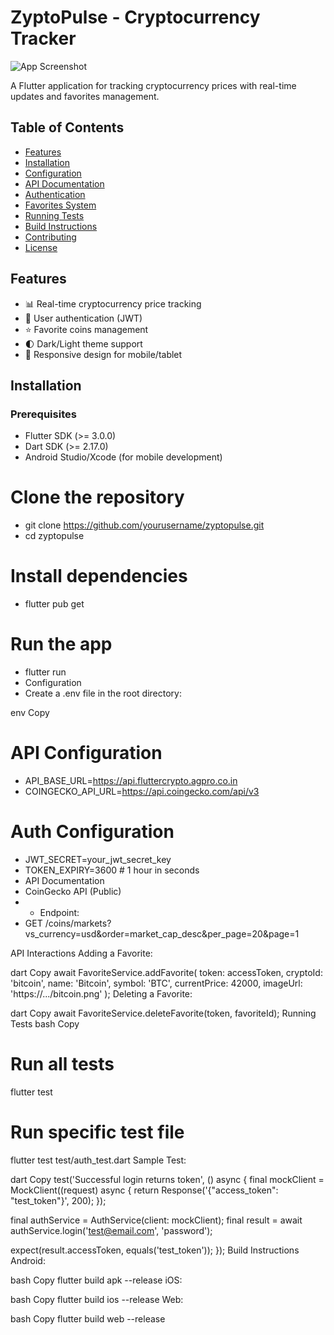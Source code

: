 # ZyptoPulse - Cryptocurrency Tracker

![App Screenshot](https://example.com/screenshot.png)

A Flutter application for tracking cryptocurrency prices with real-time updates and favorites management.

## Table of Contents
- [Features](#features)
- [Installation](#installation)
- [Configuration](#configuration)
- [API Documentation](#api-documentation)
- [Authentication](#authentication)
- [Favorites System](#favorites-system)
- [Running Tests](#running-tests)
- [Build Instructions](#build-instructions)
- [Contributing](#contributing)
- [License](#license)

## Features

- 📊 Real-time cryptocurrency price tracking
- 🔐 User authentication (JWT)
- ⭐ Favorite coins management
- 🌓 Dark/Light theme support
- 📱 Responsive design for mobile/tablet

## Installation

### Prerequisites
- Flutter SDK (>= 3.0.0)
- Dart SDK (>= 2.17.0)
- Android Studio/Xcode (for mobile development)


# Clone the repository
- git clone https://github.com/yourusername/zyptopulse.git
- cd zyptopulse

# Install dependencies
- flutter pub get

# Run the app
- flutter run
- Configuration
- Create a .env file in the root directory:

env
Copy
# API Configuration
- API_BASE_URL=https://api.fluttercrypto.agpro.co.in
- COINGECKO_API_URL=https://api.coingecko.com/api/v3

# Auth Configuration
- JWT_SECRET=your_jwt_secret_key
- TOKEN_EXPIRY=3600 # 1 hour in seconds
- API Documentation
- CoinGecko API (Public)
- - Endpoint:
- GET /coins/markets?vs_currency=usd&order=market_cap_desc&per_page=20&page=1


API Interactions
Adding a Favorite:

dart
Copy
await FavoriteService.addFavorite(
  token: accessToken,
  cryptoId: 'bitcoin',
  name: 'Bitcoin',
  symbol: 'BTC',
  currentPrice: 42000,
  imageUrl: 'https://.../bitcoin.png'
);
Deleting a Favorite:

dart
Copy
await FavoriteService.deleteFavorite(token, favoriteId);
Running Tests
bash
Copy
# Run all tests
flutter test

# Run specific test file
flutter test test/auth_test.dart
Sample Test:

dart
Copy
test('Successful login returns token', () async {
  final mockClient = MockClient((request) async {
    return Response('{"access_token": "test_token"}', 200);
  });
  
  final authService = AuthService(client: mockClient);
  final result = await authService.login('test@email.com', 'password');
  
  expect(result.accessToken, equals('test_token'));
});
Build Instructions
Android:

bash
Copy
flutter build apk --release
iOS:

bash
Copy
flutter build ios --release
Web:

bash
Copy
flutter build web --release
